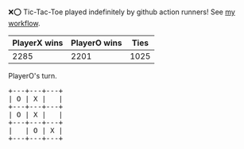 :x::o: Tic-Tac-Toe played indefinitely by github action runners! See [my workflow](.github/workflows/play.yaml).

|PlayerX wins|PlayerO wins|Ties|
|-|-|-|
|2285|2201|1025|

PlayerO's turn.

<pre>
+---+---+---+
| O | X |   |
+---+---+---+
| O | X |   |
+---+---+---+
|   | O | X |
+---+---+---+
</pre>